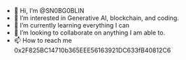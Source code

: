 - 👋 Hi, I’m @SN0BG0BLIN
- 👀 I’m interested in Generative AI, blockchain, and coding.
- 🌱 I’m currently learning everything I can
- 💞️ I’m looking to collaborate on anything I am able to.
- 📫 How to reach me   0x2F825BC14710b365EEE56163921DC633fB40812C6

<!---
SN0BG0BLIN/SN0BG0BLIN is a ✨ special ✨ repository because its `README.md` (this file) appears on your GitHub profile.
You can click the Preview link to take a look at your changes.
--->
